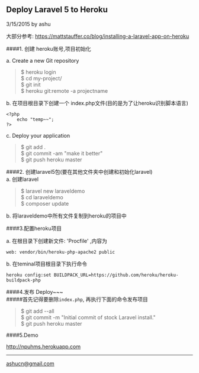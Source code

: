 ## Deploy Laravel 5 to Heroku    
3/15/2015 by ashu  


大部分参考: https://mattstauffer.co/blog/installing-a-laravel-app-on-heroku

####1. 创建 heroku账号,项目初始化  

a. Create a new Git repository   
>$ heroku login  
>$ cd my-project/  
>$ git init  
>$ heroku git:remote -a projectname   

b. 在项目根目录下创建一个 index.php文件(目的是为了让heroku识别脚本语言)
```
<?php
	echo "temp~~";
?>
```  

c. Deploy your application   
>$ git add .  
>$ git commit -am "make it better"  
>$ git push heroku master  

####2. 创建laravel5包(要在其他文件夹中创建和初始化laravel)  
a. 创建laravel   
>$ laravel new laraveldemo  
>$ cd laraveldemo  
>$ composer update   


b. 将laraveldemo中所有文件复制到heroku的项目中  

####3.配置heroku项目  

a. 在根目录下创建新文件: 'Procfile' ,内容为  
```
web: vendor/bin/heroku-php-apache2 public  
```  
b. 在teminal项目根目录下执行命令   

	heroku config:set BUILDPACK_URL=https://github.com/heroku/heroku-buildpack-php   

####4.发布 Deploy~~~  
#####首先记得要删除`index.php`, 再执行下面的命令发布项目  

>$ git add --all  
>$ git commit -m "Initial commit of stock Laravel install."  
>$ git push heroku master   

####5.Demo  

http://npuhms.herokuapp.com
  
  
  
---
ashucn@gmail.com